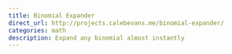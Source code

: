 ```yaml
---
title: Binomial Expander
direct_url: http://projects.calebevans.me/binomial-expander/
categories: math
description: Expand any binomial almost instantly
---
```

